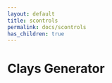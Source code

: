 ```yaml
---
layout: default
title: scontrols
permalink: docs/scontrols
has_children: true
---
```



# Clays Generator

